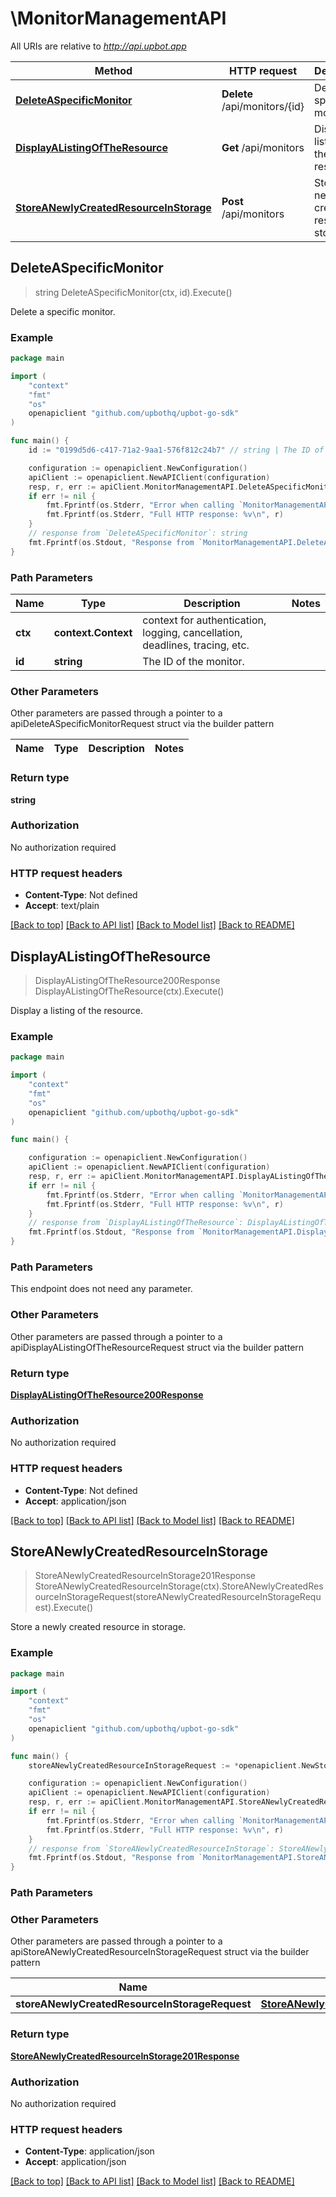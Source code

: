 # \MonitorManagementAPI

All URIs are relative to *http://api.upbot.app*

Method | HTTP request | Description
------------- | ------------- | -------------
[**DeleteASpecificMonitor**](MonitorManagementAPI.md#DeleteASpecificMonitor) | **Delete** /api/monitors/{id} | Delete a specific monitor.
[**DisplayAListingOfTheResource**](MonitorManagementAPI.md#DisplayAListingOfTheResource) | **Get** /api/monitors | Display a listing of the resource.
[**StoreANewlyCreatedResourceInStorage**](MonitorManagementAPI.md#StoreANewlyCreatedResourceInStorage) | **Post** /api/monitors | Store a newly created resource in storage.



## DeleteASpecificMonitor

> string DeleteASpecificMonitor(ctx, id).Execute()

Delete a specific monitor.



### Example

```go
package main

import (
	"context"
	"fmt"
	"os"
	openapiclient "github.com/upbothq/upbot-go-sdk"
)

func main() {
	id := "0199d5d6-c417-71a2-9aa1-576f812c24b7" // string | The ID of the monitor.

	configuration := openapiclient.NewConfiguration()
	apiClient := openapiclient.NewAPIClient(configuration)
	resp, r, err := apiClient.MonitorManagementAPI.DeleteASpecificMonitor(context.Background(), id).Execute()
	if err != nil {
		fmt.Fprintf(os.Stderr, "Error when calling `MonitorManagementAPI.DeleteASpecificMonitor``: %v\n", err)
		fmt.Fprintf(os.Stderr, "Full HTTP response: %v\n", r)
	}
	// response from `DeleteASpecificMonitor`: string
	fmt.Fprintf(os.Stdout, "Response from `MonitorManagementAPI.DeleteASpecificMonitor`: %v\n", resp)
}
```

### Path Parameters


Name | Type | Description  | Notes
------------- | ------------- | ------------- | -------------
**ctx** | **context.Context** | context for authentication, logging, cancellation, deadlines, tracing, etc.
**id** | **string** | The ID of the monitor. | 

### Other Parameters

Other parameters are passed through a pointer to a apiDeleteASpecificMonitorRequest struct via the builder pattern


Name | Type | Description  | Notes
------------- | ------------- | ------------- | -------------


### Return type

**string**

### Authorization

No authorization required

### HTTP request headers

- **Content-Type**: Not defined
- **Accept**: text/plain

[[Back to top]](#) [[Back to API list]](../README.md#documentation-for-api-endpoints)
[[Back to Model list]](../README.md#documentation-for-models)
[[Back to README]](../README.md)


## DisplayAListingOfTheResource

> DisplayAListingOfTheResource200Response DisplayAListingOfTheResource(ctx).Execute()

Display a listing of the resource.



### Example

```go
package main

import (
	"context"
	"fmt"
	"os"
	openapiclient "github.com/upbothq/upbot-go-sdk"
)

func main() {

	configuration := openapiclient.NewConfiguration()
	apiClient := openapiclient.NewAPIClient(configuration)
	resp, r, err := apiClient.MonitorManagementAPI.DisplayAListingOfTheResource(context.Background()).Execute()
	if err != nil {
		fmt.Fprintf(os.Stderr, "Error when calling `MonitorManagementAPI.DisplayAListingOfTheResource``: %v\n", err)
		fmt.Fprintf(os.Stderr, "Full HTTP response: %v\n", r)
	}
	// response from `DisplayAListingOfTheResource`: DisplayAListingOfTheResource200Response
	fmt.Fprintf(os.Stdout, "Response from `MonitorManagementAPI.DisplayAListingOfTheResource`: %v\n", resp)
}
```

### Path Parameters

This endpoint does not need any parameter.

### Other Parameters

Other parameters are passed through a pointer to a apiDisplayAListingOfTheResourceRequest struct via the builder pattern


### Return type

[**DisplayAListingOfTheResource200Response**](DisplayAListingOfTheResource200Response.md)

### Authorization

No authorization required

### HTTP request headers

- **Content-Type**: Not defined
- **Accept**: application/json

[[Back to top]](#) [[Back to API list]](../README.md#documentation-for-api-endpoints)
[[Back to Model list]](../README.md#documentation-for-models)
[[Back to README]](../README.md)


## StoreANewlyCreatedResourceInStorage

> StoreANewlyCreatedResourceInStorage201Response StoreANewlyCreatedResourceInStorage(ctx).StoreANewlyCreatedResourceInStorageRequest(storeANewlyCreatedResourceInStorageRequest).Execute()

Store a newly created resource in storage.



### Example

```go
package main

import (
	"context"
	"fmt"
	"os"
	openapiclient "github.com/upbothq/upbot-go-sdk"
)

func main() {
	storeANewlyCreatedResourceInStorageRequest := *openapiclient.NewStoreANewlyCreatedResourceInStorageRequest("Type_example") // StoreANewlyCreatedResourceInStorageRequest | 

	configuration := openapiclient.NewConfiguration()
	apiClient := openapiclient.NewAPIClient(configuration)
	resp, r, err := apiClient.MonitorManagementAPI.StoreANewlyCreatedResourceInStorage(context.Background()).StoreANewlyCreatedResourceInStorageRequest(storeANewlyCreatedResourceInStorageRequest).Execute()
	if err != nil {
		fmt.Fprintf(os.Stderr, "Error when calling `MonitorManagementAPI.StoreANewlyCreatedResourceInStorage``: %v\n", err)
		fmt.Fprintf(os.Stderr, "Full HTTP response: %v\n", r)
	}
	// response from `StoreANewlyCreatedResourceInStorage`: StoreANewlyCreatedResourceInStorage201Response
	fmt.Fprintf(os.Stdout, "Response from `MonitorManagementAPI.StoreANewlyCreatedResourceInStorage`: %v\n", resp)
}
```

### Path Parameters



### Other Parameters

Other parameters are passed through a pointer to a apiStoreANewlyCreatedResourceInStorageRequest struct via the builder pattern


Name | Type | Description  | Notes
------------- | ------------- | ------------- | -------------
 **storeANewlyCreatedResourceInStorageRequest** | [**StoreANewlyCreatedResourceInStorageRequest**](StoreANewlyCreatedResourceInStorageRequest.md) |  | 

### Return type

[**StoreANewlyCreatedResourceInStorage201Response**](StoreANewlyCreatedResourceInStorage201Response.md)

### Authorization

No authorization required

### HTTP request headers

- **Content-Type**: application/json
- **Accept**: application/json

[[Back to top]](#) [[Back to API list]](../README.md#documentation-for-api-endpoints)
[[Back to Model list]](../README.md#documentation-for-models)
[[Back to README]](../README.md)

